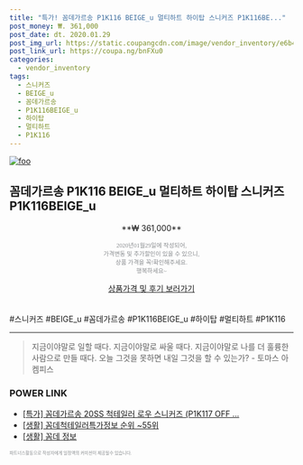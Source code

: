 ```yaml
--- 
title: "특가! 꼼데가르송 P1K116 BEIGE_u 멀티하트 하이탑 스니커즈 P1K116BE..." 
post_money: ₩. 361,000 
post_date: dt. 2020.01.29 
post_img_url: https://static.coupangcdn.com/image/vendor_inventory/e6b4/12a5ace00c88192d56a628031093d1198c96f9d79df516610ab31d56d600.jpg 
post_link_url: https://coupa.ng/bnFXu0 
categories: 
  - vendor_inventory 
tags: 
  - 스니커즈 
  - BEIGE_u 
  - 꼼데가르송 
  - P1K116BEIGE_u 
  - 하이탑 
  - 멀티하트 
  - P1K116 
--- 
```

[![foo](https://static.coupangcdn.com/image/vendor_inventory/e6b4/12a5ace00c88192d56a628031093d1198c96f9d79df516610ab31d56d600.jpg)](https://coupa.ng/bnFXu0) 

## 꼼데가르송 P1K116 BEIGE_u 멀티하트 하이탑 스니커즈 P1K116BEIGE_u 
<p style="text-align: center;">**₩ 361,000**</p> 
<p style="text-align: center;"><span style="color: #898c8f; font-family: Georgia,Times,serif; font-size: 0.75em;">2020년01월29일에 작성되어, <br>가격변동 및 추가할인이 있을 수 있으니,<br> 상품 가격을 꼭!확인해주세요.<br>행복하세요~</span> 
</p>	 
<div markdown="0" style="text-align: center;"><a href="https://coupa.ng/bnFXu0" class="btn btn--success">상품가격 및 후기 보러가기</a></div> 
<br><br> 
  #스니커즈 #BEIGE_u #꼼데가르송 #P1K116BEIGE_u #하이탑 #멀티하트 #P1K116 
<hr> 

> 지금이야말로 일할 때다. 지금이야말로 싸울 때다. 지금이야말로 나를 더 훌륭한 사람으로 만들 때다. 오늘 그것을 못하면 내일 그것을 할 수 있는가? - 토마스 아켐피스 


### POWER LINK

* <a href="https://blog.naver.com/santokki14/221790159182" target="_blank">[특가] 꼼데가르송 20SS 척테일러 로우 스니커즈 (P1K117 OFF ...</a>
* <a href="https://blog.naver.com/sakai111/221773422614" target="_blank"> [생활] 꼼데척테일러특가정보 순위 ~55위</a>
* <a href="https://blog.naver.com/fasyy4321/221769985308" target="_blank"> [생활] 꼼데 정보 </a>

<span style="color: #898c8f; font-family: Georgia,Times,serif; font-size: 0.55em;">파트너스활동으로 작성자에게 일정액의 커미션이 제공될수 있습니다.</span> 
